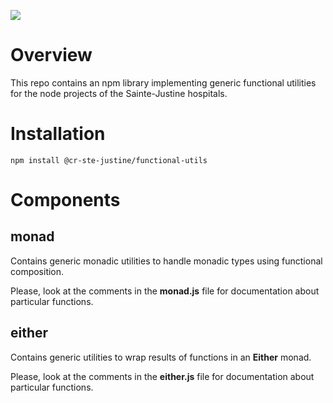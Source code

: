 ![](https://github.com/cr-ste-justine/node-functional-utils/workflows/Continuous%20Integration/badge.svg)

# Overview

This repo contains an npm library implementing generic functional utilities for the node projects of the Sainte-Justine hospitals.

# Installation

```
npm install @cr-ste-justine/functional-utils
```

# Components

## monad

Contains generic monadic utilities to handle monadic types using functional composition.

Please, look at the comments in the **monad.js** file for documentation about particular functions.

## either

Contains generic utilities to wrap results of functions in an **Either** monad.

Please, look at the comments in the **either.js** file for documentation about particular functions.